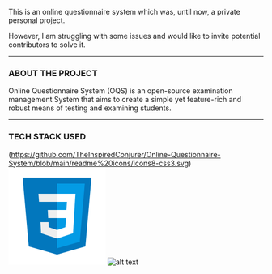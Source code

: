 This is an online questionnaire system which was, until now, a private personal project.

However, I am struggling with some issues and would like to invite potential contributors to solve it.


------------

### ABOUT THE PROJECT
Online Questionnaire System (OQS) is an open-source examination management System that aims to create a simple yet feature-rich and robust means of testing and examining students.


------------



### TECH STACK USED
(https://github.com/TheInspiredConjurer/Online-Questionnaire-System/blob/main/readme%20icons/icons8-css3.svg)
![Employee data](/readme%20icons/icons8-css3.svg?raw=true "Employee Data title")
![alt text](https://github.com/TheInspiredConjurer/Online-Questionnaire-System/blob/main/readme%20icons/icons8-css3.svg?raw=true)

